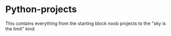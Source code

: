 # Python-projects
This contains everything from the starting block noob projects to the "sky is the limit" kind. 
